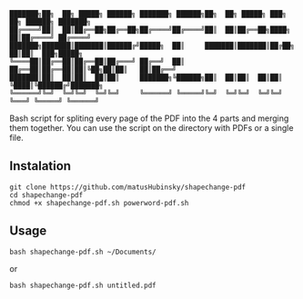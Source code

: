  ```
 ███████╗██╗  ██╗ █████╗ ██████╗ ███████╗ ██████╗██╗  ██╗ █████╗ ███╗   ██╗ ██████╗ ███████╗
 ██╔════╝██║  ██║██╔══██╗██╔══██╗██╔════╝██╔════╝██║  ██║██╔══██╗████╗  ██║██╔════╝ ██╔════╝ 
 ███████╗███████║███████║██████╔╝█████╗  ██║     ███████║███████║██╔██╗ ██║██║  ███╗█████╗   
 ╚════██║██╔══██║██╔══██║██╔═══╝ ██╔══╝  ██║     ██╔══██║██╔══██║██║╚██╗██║██║   ██║██╔══╝   
 ███████║██║  ██║██║  ██║██║     ███████╗╚██████╗██║  ██║██║  ██║██║ ╚████║╚██████╔╝███████╗ 
 ╚══════╝╚═╝  ╚═╝╚═╝  ╚═╝╚═╝     ╚══════╝ ╚═════╝╚═╝  ╚═╝╚═╝  ╚═╝╚═╝  ╚═══╝ ╚═════╝ ╚══════╝ 
```

Bash script for spliting every page of the PDF into the 4 parts and merging them together.
You can use the script on the directory with PDFs or a single file.

## Instalation

```
git clone https://github.com/matusHubinsky/shapechange-pdf
cd shapechange-pdf
chmod +x shapechange-pdf.sh powerword-pdf.sh
```

## Usage
```
bash shapechange-pdf.sh ~/Documents/
```

or

```
bash shapechange-pdf.sh untitled.pdf
```
